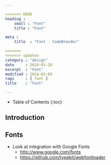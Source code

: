 ```yaml
---

<<<<<<< HEAD
heading :
    small : "Font"
    title : "Font"

meta :
    title  : "Font - CodeBlender"

=======
>>>>>>> updates
category : "design"
date     : 2014-01-20
excerpt  : "Font"
modified : 2014-02-09
tags     : [ font ]
title    : "Font"

---
```


* Table of Contents
{:toc}

## Introduction

## Fonts

* Look at integration with Google Fonts
    * http://www.google.com/fonts
    * https://github.com/typekit/webfontloader
